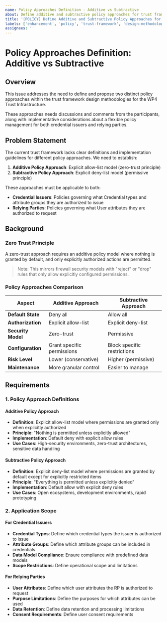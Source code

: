 ```yaml
---
name: Policy Approaches Definition - Additive vs Subtractive
about: Define additive and subtractive policy approaches for trust framework design methodologies
title: '[POLICY] Define Additive and Subtractive Policy Approaches for Trust Framework'
labels: ['enhancement', 'policy', 'trust-framework', 'design-methodology']
assignees: ''
---
```


# Policy Approaches Definition: Additive vs Subtractive

## Overview

This issue addresses the need to define and propose two distinct policy approaches within the trust framework design methodologies for the WP4 Trust Infrastructure. 

These approaches needs discussions and comments from the participants, along with implementative considerations about a flexible policy management for both credential issuers and relying parties.

## Problem Statement

The current trust framework lacks clear definitions and implementation guidelines for different policy approaches. We need to establish:

1. **Additive Policy Approach**: Explicit allow-list model (zero-trust principle)
2. **Subtractive Policy Approach**: Explicit deny-list model (permissive principle)

These approaches must be applicable to both:
- **Credential Issuers**: Policies governing what Credential types and attribute groups they are authorized to issue
- **Relying Parties**: Policies governing what User attributes they are authorized to request

## Background

### Zero Trust Principle
A zero-trust approach requires an additive policy model where nothing is granted by default, and only explicitly authorized actions are permitted. 

> Note: This mirrors firewall security models with "reject" or "drop" rules that only allow explicitly configured permissions.

### Policy Approaches Comparison

| Aspect | Additive Approach | Subtractive Approach |
|--------|------------------|---------------------|
| **Default State** | Deny all | Allow all |
| **Authorization** | Explicit allow-list | Explicit deny-list |
| **Security Model** | Zero-trust | Permissive |
| **Configuration** | Grant specific permissions | Block specific restrictions |
| **Risk Level** | Lower (conservative) | Higher (permissive) |
| **Maintenance** | More granular control | Easier to manage |

## Requirements

### 1. Policy Approach Definitions

#### Additive Policy Approach

- **Definition**: Explicit allow-list model where permissions are granted only when explicitly authorized
- **Principle**: "Nothing is permitted unless explicitly allowed"
- **Implementation**: Default deny with explicit allow rules
- **Use Cases**: High-security environments, zero-trust architectures, sensitive data handling

#### Subtractive Policy Approach

- **Definition**: Explicit deny-list model where permissions are granted by default except for explicitly restricted items
- **Principle**: "Everything is permitted unless explicitly denied"
- **Implementation**: Default allow with explicit deny rules
- **Use Cases**: Open ecosystems, development environments, rapid prototyping

### 2. Application Scope

#### For Credential Issuers
- **Credential Types**: Define which credential types the issuer is authorized to issue
- **Attribute Groups**: Define which attribute groups can be included in credentials
- **Data Model Compliance**: Ensure compliance with predefined data models
- **Scope Restrictions**: Define operational scope and limitations

#### For Relying Parties
- **User Attributes**: Define which user attributes the RP is authorized to request
- **Purpose Limitations**: Define the purposes for which attributes can be used
- **Data Retention**: Define data retention and processing limitations
- **Consent Requirements**: Define user consent requirements
